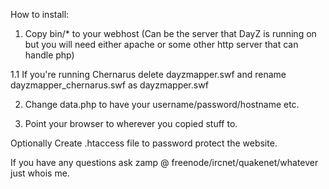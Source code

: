 How to install:

1. Copy bin/* to your webhost (Can be the server that DayZ is running on but you will need either apache or some other http server that can handle php)

1.1 If you're running Chernarus delete dayzmapper.swf and rename dayzmapper_chernarus.swf as dayzmapper.swf

2. Change data.php to have your username/password/hostname etc.

3. Point your browser to wherever you copied stuff to.

Optionally
Create .htaccess file to password protect the website.

If you have any questions ask zamp @ freenode/ircnet/quakenet/whatever just whois me.